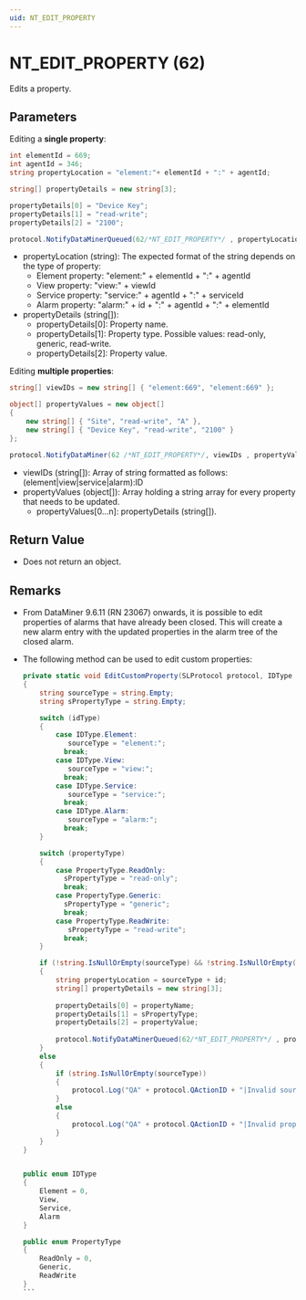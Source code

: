 ```yaml
---
uid: NT_EDIT_PROPERTY
---
```


# NT_EDIT_PROPERTY (62)

Edits a property.

## Parameters

Editing a **single property**:

```csharp
int elementId = 669;
int agentId = 346;
string propertyLocation = "element:"+ elementId + ":" + agentId;

string[] propertyDetails = new string[3];

propertyDetails[0] = "Device Key";
propertyDetails[1] = "read-write";
propertyDetails[2] = "2100";

protocol.NotifyDataMinerQueued(62/*NT_EDIT_PROPERTY*/ , propertyLocation, propertyDetails);
```

- propertyLocation (string): The expected format of the string depends on the type of property:
  - Element property: "element:" + elementId + ":" + agentId
  - View property: "view:" + viewId
  - Service property: "service:" + agentId + ":" + serviceId
  - Alarm property: "alarm:" + id + ":" + agentId + ":" + elementId
- propertyDetails (string[]):
  - propertyDetails[0]: Property name.
  - propertyDetails[1]: Property type. Possible values: read-only, generic, read-write.
  - propertyDetails[2]: Property value.

Editing **multiple properties**:

```csharp
string[] viewIDs = new string[] { "element:669", "element:669" };

object[] propertyValues = new object[]
{
    new string[] { "Site", "read-write", "A" },
    new string[] { "Device Key", "read-write", "2100" }
};

protocol.NotifyDataMiner(62 /*NT_EDIT_PROPERTY*/, viewIDs , propertyValues);
```

- viewIDs (string[]): Array of string formatted as follows: (element|view|service|alarm):ID
- propertyValues (object[]): Array holding a string array for every property that needs to be updated.
  - propertyValues[0…n]: propertyDetails (string[]).

## Return Value

- Does not return an object.

## Remarks

- From DataMiner 9.6.11 (RN 23067) onwards, it is possible to edit properties of alarms that have already been closed. This will create a new alarm entry with the updated properties in the alarm tree of the closed alarm.
- The following method can be used to edit custom properties:

    ````csharp
    private static void EditCustomProperty(SLProtocol protocol, IDType idType, int id, string propertyName, PropertyType propertyType, string propertyValue)
    {
        string sourceType = string.Empty;
        string sPropertyType = string.Empty;
    
        switch (idType)
        {
            case IDType.Element:
               sourceType = "element:";
              break;
            case IDType.View:
               sourceType = "view:";
              break;
            case IDType.Service:
               sourceType = "service:";
              break;
            case IDType.Alarm:
               sourceType = "alarm:";
              break;
        }
    
        switch (propertyType)
        {
            case PropertyType.ReadOnly:
              sPropertyType = "read-only";
              break;
            case PropertyType.Generic:
              sPropertyType = "generic";
              break;
            case PropertyType.ReadWrite:
               sPropertyType = "read-write";
              break;
        }
    
        if (!string.IsNullOrEmpty(sourceType) && !string.IsNullOrEmpty(sPropertyType))
        {
            string propertyLocation = sourceType + id;
            string[] propertyDetails = new string[3];
            
            propertyDetails[0] = propertyName;
            propertyDetails[1] = sPropertyType;
            propertyDetails[2] = propertyValue;
            
            protocol.NotifyDataMinerQueued(62/*NT_EDIT_PROPERTY*/ , propertyLocation, propertyDetails);
        }
        else
        {
            if (string.IsNullOrEmpty(sourceType))
            {
                protocol.Log("QA" + protocol.QActionID + "|Invalid sourceIDType value: " + idType, LogType.Error, LogLevel.NoLogging);
            }
            else
            {
                protocol.Log("QA" + protocol.QActionID + "|Invalid propertyType value: " + propertyType, LogType.Error, LogLevel.NoLogging);
            }
        }
    }
    
    
    public enum IDType
    {
        Element = 0,
        View,
        Service,
        Alarm
    }
    
    public enum PropertyType
    {
        ReadOnly = 0,
        Generic,
        ReadWrite
    }
    ```
